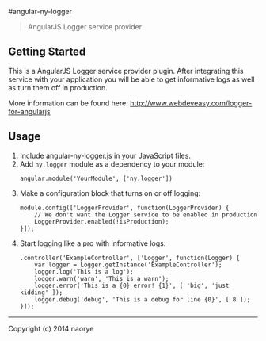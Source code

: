 #angular-ny-logger

> AngularJS Logger service provider

## Getting Started

This is a AngularJS Logger service provider plugin. After integrating this service with your application you will be able to get informative logs as well as turn them off in production. 

More information can be found here: <a href="http://www.webdeveasy.com/logger-for-angularjs" target="_blank">http://www.webdeveasy.com/logger-for-angularjs</a>

## Usage

1. Include angular-ny-logger.js in your JavaScript files.
2. Add `ny.logger` module as a dependency to your module:
    ```
    angular.module('YourModule', ['ny.logger'])
    ```
3. Make a configuration block that turns on or off logging:
    ```
	module.config(['LoggerProvider', function(LoggerProvider) {
		// We don't want the Logger service to be enabled in production
   		LoggerProvider.enabled(!isProduction);
   	}]);
    ```
4. Start logging like a pro with informative logs:
    ```
	.controller('ExampleController', ['Logger', function(Logger) {
		var logger = Logger.getInstance('ExampleController');
		logger.log('This is a log');
		logger.warn('warn', 'This is a warn');
		logger.error('This is a {0} error! {1}', [ 'big', 'just kidding' ]);
		logger.debug('debug', 'This is a debug for line {0}', [ 8 ]);
  	}]);
	```
* * *

Copyright (c) 2014 naorye